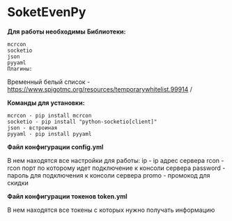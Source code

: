 # SoketEvenPy

**Для работы необходимы** 
**Библиотеки:** 

	mcrcon
	socketio
	json
	pyyaml
	Плагины:

Временный белый список - https://www.spigotmc.org/resources/temporarywhitelist.99914 /

 **Команды для установки:**

	mcrcon - pip install mcrcon
	socketio - pip install "python-socketio[client]" 
	json - встроиная 
	pyyaml - pip install pyyaml
 
**Файл конфигурации config.yml**

В нем находятся все настройки для работы: 
	ip - ip адрес сервера
 	rcon - rcon порт по которому идет подключение к консоли сервера 
  	password - пароль для подключения к консоли сервера 
   	promo - промокод для скидки

**Файл конфигурации токенов token.yml**

В нем находятся все токены с которых нужно получать информацию
